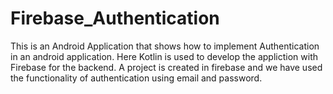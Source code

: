 # Firebase_Authentication
This is an Android Application that shows how to implement Authentication in an android application.
Here Kotlin is used to develop the appliction with Firebase for the backend.
A project is created in firebase and we have used the functionality of authentication using email and password.
